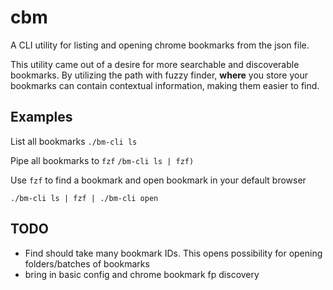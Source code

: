 # cbm
A CLI utility for listing and opening chrome bookmarks from the json file.

This utility came out of a desire for more searchable and discoverable bookmarks. By utilizing the path with fuzzy finder, **where** you store your bookmarks can contain contextual information, making them easier to find.


## Examples

List all bookmarks
`./bm-cli ls`

Pipe all bookmarks to `fzf`
`/bm-cli ls | fzf)`

Use `fzf` to find a bookmark and open bookmark in your default browser
```
./bm-cli ls | fzf | ./bm-cli open
```

## TODO
- Find should take many bookmark IDs. This opens possibility for opening folders/batches of bookmarks
- bring in basic config and chrome bookmark fp discovery


